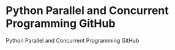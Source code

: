 # Python Parallel and Concurrent Programming GitHub
 Python Parallel and Concurrent Programming GitHub
